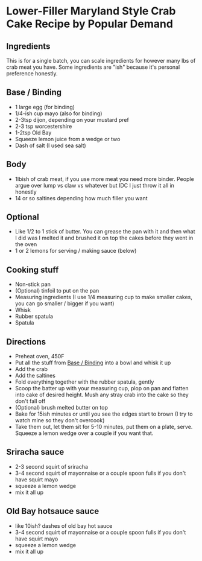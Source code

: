 # Lower-Filler Maryland Style Crab Cake Recipe by Popular Demand

## Ingredients

This is for a single batch, you can scale ingredients for however many lbs of crab meat you have. Some ingredients are "ish" because
  it's personal preference honestly.

## Base / Binding

- 1 large egg (for binding)
- 1/4-ish cup mayo (also for binding)
- 2-3tsp dijon, depending on your mustard pref
- 2-3 tsp worcestershire
- 1-2tsp Old Bay
- Squeeze lemon juice from a wedge or two
- Dash of salt (I used sea salt)

## Body

- 1lbish of crab meat, if you use more meat you need more binder. People argue over lump vs claw vs whatever but IDC I just
  throw it all in honestly
- 14 or so saltines depending how much filler you want

## Optional

- Like 1/2 to 1 stick of butter. You can grease the pan with it and then what I did was I melted it and brushed it on top
  the cakes before they went in the oven
- 1 or 2 lemons for serving / making sauce (below)

## Cooking stuff

- Non-stick pan
- (Optional) tinfoil to put on the pan
- Measuring ingredients (I use 1/4 measuring cup to make smaller cakes, you can go smaller / bigger if you want)
- Whisk
- Rubber spatula
- Spatula

## Directions

- Preheat oven, 450F
- Put all the stuff from [Base / Binding](#base--binding) into a bowl and whisk it up
- Add the crab
- Add the saltines
- Fold everything together with the rubber spatula, gently
- Scoop the batter up with your measuring cup, plop on pan and flatten into cake of desired height.
  Mush any stray crab into the cake so they don't fall off
- (Optional) brush melted butter on top
- Bake for 15ish minutes or until you see the edges start to brown (I try to watch mine so they don't overcook)
- Take them out, let them sit for 5-10 minutes, put them on a plate, serve. Squeeze a lemon wedge over a couple if you want that.

## Sriracha sauce

- 2-3 second squirt of sriracha
- 3-4 second squirt of mayonnaise or a couple spoon fulls if you don't have squirt mayo
- squeeze a lemon wedge
- mix it all up

## Old Bay hotsauce sauce

- like 10ish? dashes of old bay hot sauce
- 3-4 second squirt of mayonnaise or a couple spoon fulls if you don't have squirt mayo
- squeeze a lemon wedge
- mix it all up
